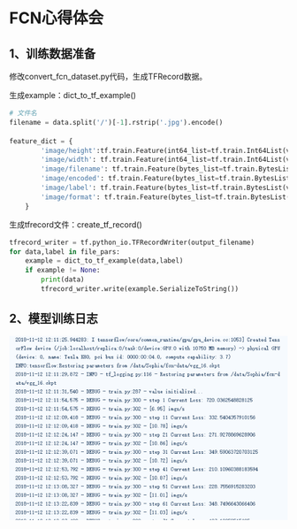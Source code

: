 # FCN心得体会

## 1、训练数据准备

修改convert_fcn_dataset.py代码，生成TFRecord数据。

生成example：dict_to_tf_example()

```python
# 文件名
filename = data.split('/')[-1].rstrip('.jpg').encode()

feature_dict = {
        'image/height':tf.train.Feature(int64_list=tf.train.Int64List(value=[height])),
        'image/width': tf.train.Feature(int64_list=tf.train.Int64List(value=[width])),
        'image/filename': tf.train.Feature(bytes_list=tf.train.BytesList(value=[filename])),
        'image/encoded': tf.train.Feature(bytes_list=tf.train.BytesList(value=[encoded_data])),
        'image/label': tf.train.Feature(bytes_list=tf.train.BytesList(value=[encoded_label])),
        'image/format': tf.train.Feature(bytes_list=tf.train.BytesList(value=[b'jpg'])),
    }

```

生成tfrecord文件：create_tf_record()

```python
tfrecord_writer = tf.python_io.TFRecordWriter(output_filename)
for data,label in file_pars:
    example = dict_to_tf_example(data,label)
    if example != None:
        print(data)
        tfrecord_writer.write(example.SerializeToString())
```

## 2、模型训练日志

![1542025299645](1542025299645.png)









